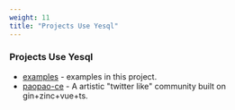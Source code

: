 ```yaml
---
weight: 11
title: "Projects Use Yesql"
---
```


### Projects Use Yesql
* [examples](https://github.com/alimy/yesql/tree/main/examples) - examples in this project.
* [paopao-ce](https://github.com/rocboss/paopao-ce/tree/r/paopao-ce-plus) - A artistic "twitter like" community built on gin+zinc+vue+ts.      
